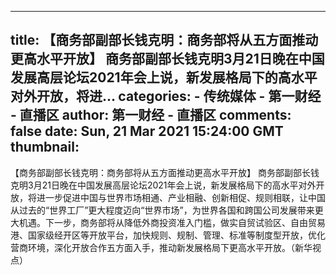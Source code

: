 
---
title: 【商务部副部长钱克明：商务部将从五方面推动更高水平开放】 商务部副部长钱克明3月21日晚在中国发展高层论坛2021年会上说，新发展格局下的高水平对外开放，将进...
categories: 
    - 传统媒体
    - 第一财经 - 直播区
author: 第一财经 - 直播区
comments: false
date: Sun, 21 Mar 2021 15:24:00 GMT
thumbnail: 
---

<div>   
【商务部副部长钱克明：商务部将从五方面推动更高水平开放】 商务部副部长钱克明3月21日晚在中国发展高层论坛2021年会上说，新发展格局下的高水平对外开放，将进一步促进中国与世界市场相通、产业相融、创新相促、规则相联，让中国从过去的“世界工厂”更大程度迈向“世界市场”，为世界各国和跨国公司发展带来更大机遇。下一步，商务部将从降低外商投资准入门槛，做实自贸试验区、自由贸易港、国家级经开区等开放平台，加快规则、规制、管理、标准等制度型开放，优化营商环境，深化开放合作五方面入手，推动新发展格局下更高水平开放。（新华视点）  
</div>
            